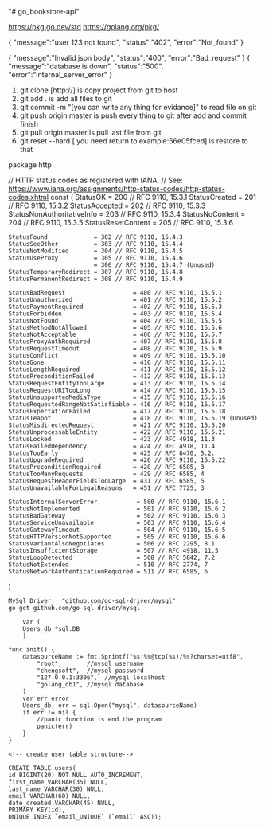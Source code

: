 "# go_bookstore-api" 

https://pkg.go.dev/std
https://golang.org/pkg/

<!-- request message for response to the caller-->
{
    "message":"user 123 not found",
    "status":"402",
    "error":"Not_found"
}

{
    "message":"Invalid json body",
    "status":"400",
    "error":"Bad_request"
}
{
    "message":"database is down",
    "status":"500",
    "error":"internal_server_error"
}

<!-- Git command -->
1. git clone [http://] is copy project from git to host
2. git add . is add all files to git
3. git commit -m "[you can write any thing for evidance]" to read file on git
4. git push origin master is push every thing to git after add and commit finish
5. git pull origin master is pull last file from git
6. git reset --hard [<SHA-1> you need return to example:56e05fced] is restore to that

<!-- Http Status -->
package http

// HTTP status codes as registered with IANA.
// See: https://www.iana.org/assignments/http-status-codes/http-status-codes.xhtml
const (
	StatusOK                   = 200 // RFC 9110, 15.3.1
	StatusCreated              = 201 // RFC 9110, 15.3.2
	StatusAccepted             = 202 // RFC 9110, 15.3.3
	StatusNonAuthoritativeInfo = 203 // RFC 9110, 15.3.4
	StatusNoContent            = 204 // RFC 9110, 15.3.5
	StatusResetContent         = 205 // RFC 9110, 15.3.6

	StatusFound             = 302 // RFC 9110, 15.4.3
	StatusSeeOther          = 303 // RFC 9110, 15.4.4
	StatusNotModified       = 304 // RFC 9110, 15.4.5
	StatusUseProxy          = 305 // RFC 9110, 15.4.6
	_                       = 306 // RFC 9110, 15.4.7 (Unused)
	StatusTemporaryRedirect = 307 // RFC 9110, 15.4.8
	StatusPermanentRedirect = 308 // RFC 9110, 15.4.9

	StatusBadRequest                   = 400 // RFC 9110, 15.5.1
	StatusUnauthorized                 = 401 // RFC 9110, 15.5.2
	StatusPaymentRequired              = 402 // RFC 9110, 15.5.3
	StatusForbidden                    = 403 // RFC 9110, 15.5.4
	StatusNotFound                     = 404 // RFC 9110, 15.5.5
	StatusMethodNotAllowed             = 405 // RFC 9110, 15.5.6
	StatusNotAcceptable                = 406 // RFC 9110, 15.5.7
	StatusProxyAuthRequired            = 407 // RFC 9110, 15.5.8
	StatusRequestTimeout               = 408 // RFC 9110, 15.5.9
	StatusConflict                     = 409 // RFC 9110, 15.5.10
	StatusGone                         = 410 // RFC 9110, 15.5.11
	StatusLengthRequired               = 411 // RFC 9110, 15.5.12
	StatusPreconditionFailed           = 412 // RFC 9110, 15.5.13
	StatusRequestEntityTooLarge        = 413 // RFC 9110, 15.5.14
	StatusRequestURITooLong            = 414 // RFC 9110, 15.5.15
	StatusUnsupportedMediaType         = 415 // RFC 9110, 15.5.16
	StatusRequestedRangeNotSatisfiable = 416 // RFC 9110, 15.5.17
	StatusExpectationFailed            = 417 // RFC 9110, 15.5.18
	StatusTeapot                       = 418 // RFC 9110, 15.5.19 (Unused)
	StatusMisdirectedRequest           = 421 // RFC 9110, 15.5.20
	StatusUnprocessableEntity          = 422 // RFC 9110, 15.5.21
	StatusLocked                       = 423 // RFC 4918, 11.3
	StatusFailedDependency             = 424 // RFC 4918, 11.4
	StatusTooEarly                     = 425 // RFC 8470, 5.2.
	StatusUpgradeRequired              = 426 // RFC 9110, 15.5.22
	StatusPreconditionRequired         = 428 // RFC 6585, 3
	StatusTooManyRequests              = 429 // RFC 6585, 4
	StatusRequestHeaderFieldsTooLarge  = 431 // RFC 6585, 5
	StatusUnavailableForLegalReasons   = 451 // RFC 7725, 3

	StatusInternalServerError           = 500 // RFC 9110, 15.6.1
	StatusNotImplemented                = 501 // RFC 9110, 15.6.2
	StatusBadGateway                    = 502 // RFC 9110, 15.6.3
	StatusServiceUnavailable            = 503 // RFC 9110, 15.6.4
	StatusGatewayTimeout                = 504 // RFC 9110, 15.6.5
	StatusHTTPVersionNotSupported       = 505 // RFC 9110, 15.6.6
	StatusVariantAlsoNegotiates         = 506 // RFC 2295, 8.1
	StatusInsufficientStorage           = 507 // RFC 4918, 11.5
	StatusLoopDetected                  = 508 // RFC 5842, 7.2
	StatusNotExtended                   = 510 // RFC 2774, 7
	StatusNetworkAuthenticationRequired = 511 // RFC 6585, 6
)

<!-- Connect to mysql db -->
	MySql Driver: _"github.com/go-sql-driver/mysql"
	go get github.com/go-sql-driver/mysql

		var (
		Users_db *sql.DB
		)

	func init() {
		datasourceName := fmt.Sprintf("%s:%s@tcp(%s)/%s?charset=utf8",
			"root",       //mysql username
			"chengsoft",  //mysql password
			"127.0.0.1:3306",  //mysql localhost
			"golang_db1", //mysql database
		)
		var err error
		Users_db, err = sql.Open("mysql", datasourceName)
		if err != nil {
			//panic function is end the program
			panic(err)
		}
	}

	<!-- create user table structure-->

	CREATE TABLE users(
    id BIGINT(20) NOT NULL AUTO_INCREMENT,
    first_name VARCHAR(35) NULL,
    last_name VARCHAR(30) NULL,
    email VARCHAR(60) NULL,
    date_created VARCHAR(45) NULL,
    PRIMARY KEY(id),
    UNIQUE INDEX `email_UNIQUE` (`email` ASC));